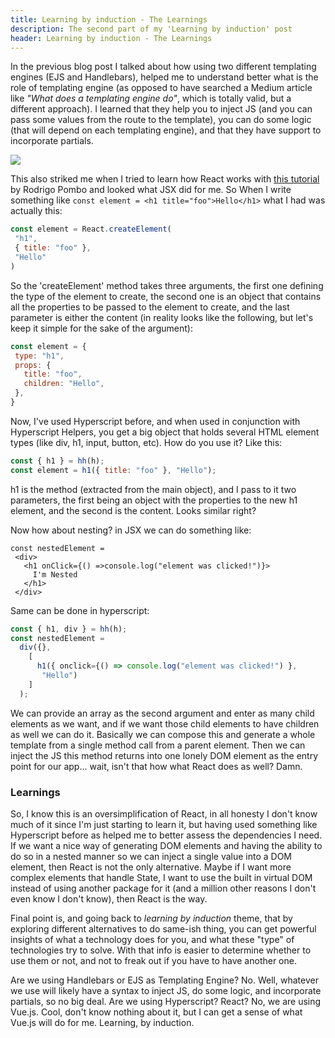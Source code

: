 ```yaml
---
title: Learning by induction - The Learnings
description: The second part of my 'Learning by induction' post
header: Learning by induction - The Learnings
---
```

In the previous blog post I talked about how using two different templating engines (EJS and Handlebars), helped me to understand better what is the role of templating engine (as opposed to have searched a Medium article like *"What does a templating engine do"*, which is totally valid, but  a different approach). I learned that they help you to inject JS (and you can pass some values from the route to the template), you can do some logic (that will depend on each templating engine), and that they have support to incorporate partials.

![](https://i.pinimg.com/originals/75/da/2b/75da2b41cff15d60fddc0f5bb31b9923.jpg)
 
This also striked me when I tried to learn how React works with [this tutorial](https://pomb.us/build-your-own-react/) by Rodrigo Pombo and looked what JSX did for me. So When I write something like `const element = <h1 title="foo">Hello</h1>` what I had was actually this:
 
```javascript
const element = React.createElement(
 "h1",
 { title: "foo" },
 "Hello"
)
```
 
So the 'createElement' method takes three arguments, the first one defining the type of the element to create, the second one is an object that contains all the properties to be passed to the element to create, and the last parameter is either the content (in reality looks like the following, but let's keep it simple for the sake of the argument):
 
```javascript
const element = {
 type: "h1",
 props: {
   title: "foo",
   children: "Hello",
 },
}
```
 
Now, I've used Hyperscript before, and when used in conjunction with Hyperscript Helpers, you get a big object that holds several HTML element types (like div, h1, input, button, etc). How do you use it? Like this:
 
```javascript
const { h1 } = hh(h);
const element = h1({ title: "foo" }, "Hello");
```
 
h1 is the method (extracted from the main object), and I pass to it two parameters, the first being an object with the properties to the new h1 element, and the second is the content. Looks similar right?
 
Now how about nesting? in JSX we can do something like:
 
```
const nestedElement =
 <div>
   <h1 onClick={() =>console.log("element was clicked!")}>
     I'm Nested
   </h1>
 </div>
```
Same can be done in hyperscript:
 
```javascript
const { h1, div } = hh(h);
const nestedElement = 
  div({}, 
    [
      h1({ onclick={() => console.log("element was clicked!") },
       "Hello") 
    ]
  );
```
 
We can provide an array as the second argument and enter as many child elements as we want, and if we want those child elements to have children as well we can do it. Basically we can compose this and generate a whole template from a  single method call from a parent element. Then we can inject the JS this method returns into one lonely DOM element as the entry point for our app... wait, isn't that how what React does as well? Damn.
 
### Learnings
 
So, I know this is an oversimplification of React, in all honesty I don't know much of it since I'm just starting to learn it, but having used something like Hyperscript before as helped me to better assess the dependencies I need. If we want a nice way of generating DOM elements and having the ability to do so in a nested manner so we can inject a single value into a DOM element, then React is not the only alternative. Maybe if I want more complex elements that handle State, I want to use the built in virtual DOM instead of using another package for it (and a million other reasons I don't even know I don't know), then React is the way.
 
Final point is, and going back to *learning by induction* theme, that by exploring different alternatives to do same-ish thing, you can get powerful insights of what a technology does for you, and what these "type" of technologies try to solve. With that info is easier to determine whether to use them or not, and not to freak out if you have to have another one.
 
Are we using Handlebars or EJS as Templating Engine? No. Well, whatever we use will likely have a syntax to inject JS, do some logic, and incorporate partials, so no big deal. Are we using Hyperscript? React? No, we are using Vue.js. Cool, don't know nothing about it, but I can get a sense of what Vue.js will do for me. Learning, by induction.
